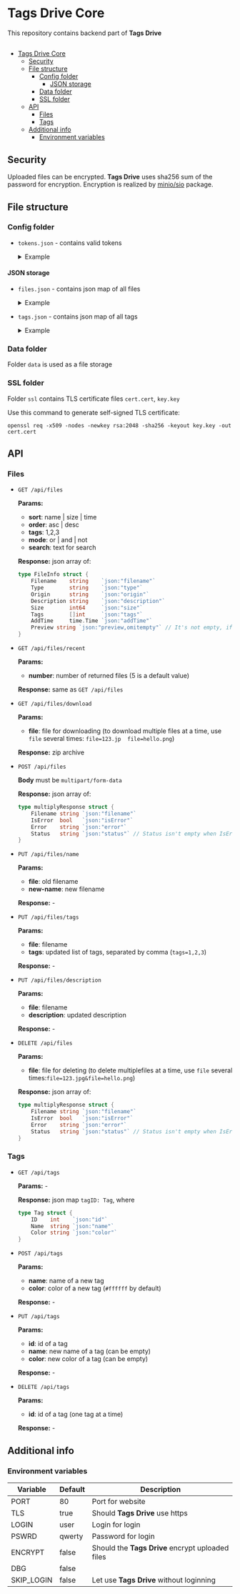 # Tags Drive Core

This repository contains backend part of **Tags Drive**

##

- [Tags Drive Core](#tags-drive-core)
  - [Security](#security)
  - [File structure](#file-structure)
    - [Config folder](#config-folder)
      - [JSON storage](#json-storage)
    - [Data folder](#data-folder)
    - [SSL folder](#ssl-folder)
  - [API](#api)
    - [Files](#files)
    - [Tags](#tags)
  - [Additional info](#additional-info)
    - [Environment variables](#environment-variables)

## Security

Uploaded files can be encrypted. **Tags Drive** uses sha256 sum of the password for encryption. Encryption is realized by [minio/sio](https://github.com/minio/sio) package.

## File structure

### Config folder

- `tokens.json` - contains valid tokens

  <details>
    <summary>Example</summary>

    ```json
    [
      {
        "token": "first-token",
        "expire": "2018-12-13T17:13:02.7716523+03:00"
      },
      {
        "token": "second-token",
        "expire": "2019-01-02T15:35:18.7829909-08:00"
      }
    ]
    ```
  </details>

#### JSON storage

- `files.json` - contains json map of all files

  <details>
    <summary>Example</summary>

    ```json
    {
      "1.jpg": {
        "filename": "1.jpg",
        "type": "image",
        "origin": "data/1.jpg",
        "description": "some cool image",
        "size": 527928,
        "tags": [12, 15, 17, 19, 18],
        "addTime": "2018-10-12T20:37:54.5515067+03:00",
        "preview": "data/resized/1.jpg"
      },
      "file.txt": {
        "filename": "file.txt",
        "type": "file",
        "origin": "data/file.txt",
        "description": "",
        "size": 48,
        "tags": [],
        "addTime": "2018-11-04T23:54:54.9669548-08:00"
      }
    }
    ```
  </details>

- `tags.json` - contains json map of all tags

  <details>
    <summary>Example</summary>

    ```json
      {
        "12": {
          "id": 12,
          "name": "cute",
          "color": "#55dcd4"
        },
        "15": {
          "id": 15,
          "name": "nature",
          "color": "#c9f898"
        }
      }
    ```
  </details>

### Data folder

Folder `data` is used as a file storage

### SSL folder

Folder `ssl` contains TLS certificate files `cert.cert`, `key.key`

Use this command to generate self-signed TLS certificate:

`openssl req -x509 -nodes -newkey rsa:2048 -sha256 -keyout key.key -out cert.cert`

## API

### Files

- `GET /api/files`

  **Params:**
  - **sort**: name | size | time
  - **order**: asc | desc
  - **tags**: 1,2,3
  - **mode**: or | and | not
  - **search**: text for search

  **Response:** json array of:

  ```go
  type FileInfo struct {
      Filename    string    `json:"filename"`
      Type        string    `json:"type"`
      Origin      string    `json:"origin"`
      Description string    `json:"description"`
      Size        int64     `json:"size"`
      Tags        []int     `json:"tags"`
      AddTime     time.Time `json:"addTime"`
      Preview string `json:"preview,omitempty"` // It's not empty, if Type == "iamge"
  }
  ```

- `GET /api/files/recent`

  **Params:**
  - **number**: number of returned files (5 is a default value)

  **Response:** same as `GET /api/files`

- `GET /api/files/download`

  **Params:**
  - **file**: file for downloading (to download multiple files at a time, use `file` several times: `file=123.jp  file=hello.png`)

  **Response:** zip archive

- `POST /api/files`
  
  **Body** must be `multipart/form-data`

  **Response:** json array of:

  ```go
  type multiplyResponse struct {
      Filename string `json:"filename"`
      IsError  bool   `json:"isError"`
      Error    string `json:"error"`
      Status   string `json:"status"` // Status isn't empty when IsError == false
  }
  ```

- `PUT /api/files/name`

  **Params:**
  - **file**: old filename
  - **new-name**: new filename

  **Response:** -

- `PUT /api/files/tags`

  **Params:**
  - **file**: filename
  - **tags**: updated list of tags, separated by comma (`tags=1,2,3`)

  **Response:** -

- `PUT /api/files/description`

  **Params:**
  - **file**: filename
  - **description**: updated description

  **Response:** -

- `DELETE /api/files`

  **Params:**
  - **file**: file for deleting (to delete multiplefiles at a time, use `file` several times:`file=123.jpg&file=hello.png`)

  **Response:** json array of:

  ```go
  type multiplyResponse struct {
      Filename string `json:"filename"`
      IsError  bool   `json:"isError"`
      Error    string `json:"error"`
      Status   string `json:"status"` // Status isn't empty when IsError == false
  }
  ```

### Tags

- `GET /api/tags`

  **Params:** -

  **Response:** json map `tagID: Tag`, where

  ```go
  type Tag struct {
      ID    int    `json:"id"`
      Name  string `json:"name"`
      Color string `json:"color"`
  }
  ```

- `POST /api/tags`

  **Params:**
  - **name**: name of a new tag
  - **color**: color of a new tag (`#ffffff` by default)

  **Response:** -

- `PUT /api/tags`

  **Params:**
  - **id**: id of a tag
  - **name**: new name of a tag (can be empty)
  - **color**: new color of a tag (can be empty)

  **Response:** -

- `DELETE /api/tags`

  **Params:**
  - **id**: id of a tag (one tag at a time)

  **Response:** -

## Additional info

### Environment variables

| Variable   | Default | Description                                      |
| ---------- | ------- | ------------------------------------------------ |
| PORT       | 80      | Port for website                                 |
| TLS        | true    | Should **Tags Drive** use https                  |
| LOGIN      | user    | Login for login                                  |
| PSWRD      | qwerty  | Password for login                               |
| ENCRYPT    | false   | Should the **Tags Drive** encrypt uploaded files |
| DBG        | false   |                                                  |
| SKIP_LOGIN | false   | Let use **Tags Drive** without loginning         |
